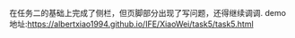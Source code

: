 在任务二的基础上完成了侧栏，但页脚部分出现了写问题，还得继续调调.
demo地址:https://albertxiao1994.github.io/IFE/XiaoWei/task5/task5.html
